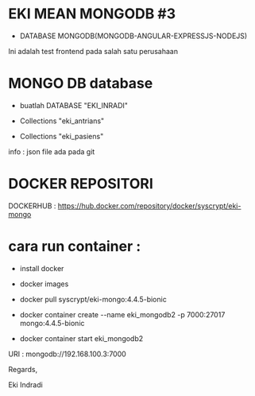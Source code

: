# EKI MEAN MONGODB #3


- DATABASE MONGODB(MONGODB-ANGULAR-EXPRESSJS-NODEJS)


Ini adalah test frontend pada salah satu perusahaan




# MONGO DB database
- buatlah DATABASE "EKI_INRADI"

- Collections "eki_antrians"

- Collections "eki_pasiens"


info : json file ada pada git




# DOCKER REPOSITORI 


DOCKERHUB : https://hub.docker.com/repository/docker/syscrypt/eki-mongo


# cara run container :

- install docker 

- docker images

- docker pull syscrypt/eki-mongo:4.4.5-bionic

- docker container create --name eki_mongodb2 -p 7000:27017 mongo:4.4.5-bionic

- docker container start eki_mongodb2



URI : mongodb://192.168.100.3:7000





Regards,

Eki Indradi